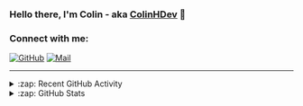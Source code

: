 ### Hello there, I'm Colin - aka [ColinHDev](https://github.com/ColinHDev) 👋

### Connect with me:

<a href="https://github.com/ColinHDev"><img src="https://img.icons8.com/bubbles/60/000000/github.png" alt="GitHub"/></a>
<a href="mailto:colinheidfeld@gmail.com"><img src="https://img.icons8.com/bubbles/60/000000/gmail-new.png" alt="Mail"/></a>


---


<details>
  <summary>:zap: Recent GitHub Activity</summary>

<!--START_SECTION:activity-->
1. 💪 Opened PR [#2003](https://github.com/OpenEnergyPlatform/ontology/pull/2003) in [OpenEnergyPlatform/ontology](https://github.com/OpenEnergyPlatform/ontology)
2. 🗣 Commented on [#1991](https://github.com/OpenEnergyPlatform/ontology/pull/1991#issuecomment-2541983584) in [OpenEnergyPlatform/ontology](https://github.com/OpenEnergyPlatform/ontology)
3. 🗣 Commented on [#1993](https://github.com/OpenEnergyPlatform/ontology/pull/1993#issuecomment-2532694462) in [OpenEnergyPlatform/ontology](https://github.com/OpenEnergyPlatform/ontology)
4. 💪 Opened PR [#1993](https://github.com/OpenEnergyPlatform/ontology/pull/1993) in [OpenEnergyPlatform/ontology](https://github.com/OpenEnergyPlatform/ontology)
5. 🗣 Commented on [#1962](https://github.com/OpenEnergyPlatform/ontology/issues/1962#issuecomment-2525296983) in [OpenEnergyPlatform/ontology](https://github.com/OpenEnergyPlatform/ontology)
6. 💪 Opened PR [#1991](https://github.com/OpenEnergyPlatform/ontology/pull/1991) in [OpenEnergyPlatform/ontology](https://github.com/OpenEnergyPlatform/ontology)
7. 🗣 Commented on [#13](https://github.com/OpenEnergyPlatform/oeo-extended/issues/13#issuecomment-2524748252) in [OpenEnergyPlatform/oeo-extended](https://github.com/OpenEnergyPlatform/oeo-extended)
8. 🎉 Merged PR [#1987](https://github.com/OpenEnergyPlatform/ontology/pull/1987) in [OpenEnergyPlatform/ontology](https://github.com/OpenEnergyPlatform/ontology)
9. 🎉 Merged PR [#1988](https://github.com/OpenEnergyPlatform/ontology/pull/1988) in [OpenEnergyPlatform/ontology](https://github.com/OpenEnergyPlatform/ontology)
10. 💪 Opened PR [#1988](https://github.com/OpenEnergyPlatform/ontology/pull/1988) in [OpenEnergyPlatform/ontology](https://github.com/OpenEnergyPlatform/ontology)
<!--END_SECTION:activity-->

</details>

<details>
  <summary>:zap: GitHub Stats</summary>

  <img alt="ColinHDev's GitHub Stats" src="https://github-readme-stats.vercel.app/api?username=ColinHDev&theme=dark&count_private=true&show_icons=true&hide_rank=true&include_all_commits=true" />
  <img alt="ColinHDev's GitHub Stats" src="https://github-readme-stats.vercel.app/api/top-langs/?username=ColinHDev&theme=dark&show_icons=true" />
  <img alt="ColinHDev's GitHub Stats" src="https://github-profile-trophy.vercel.app/?username=ColinHDev&theme=darkhub" />

</details>
